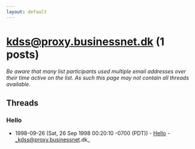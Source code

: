 ```yaml
---
layout: default
---
```


# kdss@proxy.businessnet.dk (1 posts)

_Be aware that many list participants used multiple email addresses over their time active on the list. As such this page may not contain all threads available._

## Threads

### Hello
+ 1998-09-26 (Sat, 26 Sep 1998 00:20:10 -0700 (PDT)) - [Hello](/archive/1998/09/0302bfce6a07d374e7e186081bb192334f4ebc0b36ab28e0f4fa69ea9ee0cea1) - _kdss@proxy.businessnet.dk_

